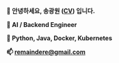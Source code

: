 **👋 안녕하세요, 송광원 ([CV](https://drive.google.com/file/d/1LRXZvESrd9p3cjdMdOWEBayhe6gem9pS/view?usp=sharing)) 입니다.**   
  
**🌱 AI / Backend Engineer**   
  
**👀 Python, Java, Docker, Kubernetes**  
  
**📫 remaindere@gmail.com**   
  
<!---
remaindere/remaindere is a ✨ special ✨ repository because its `README.md` (this file) appears on your GitHub profile.
You can click the Preview link to take a look at your changes.
--->
